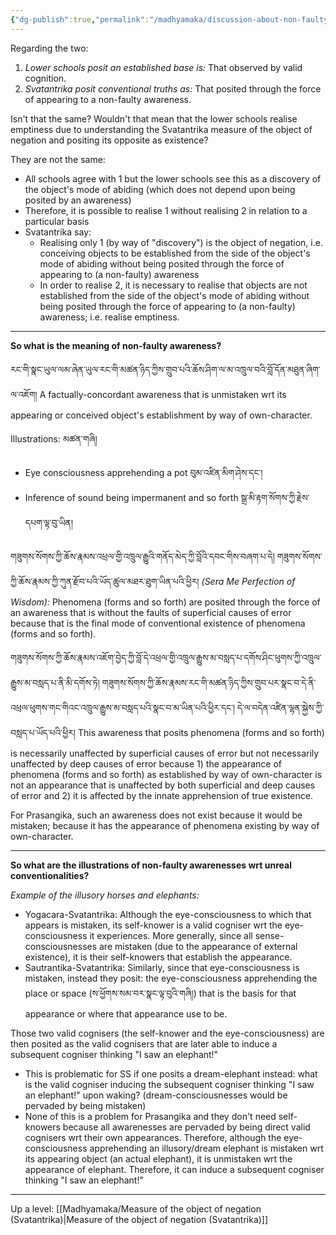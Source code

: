 ```yaml
---
{"dg-publish":true,"permalink":"/madhyamaka/discussion-about-non-faulty-awareness/"}
---
```


Regarding the two:
1. *Lower schools posit an established base is:* That observed by valid cognition.
2. *Svatantrika posit conventional truths as:* That posited through the force of appearing to a non-faulty awareness.

Isn't that the same? Wouldn't that mean that the lower schools realise emptiness due to understanding the Svatantrika measure of the object of negation and positing its opposite as existence?

They are not the same:
- All schools agree with 1 but the lower schools see this as a discovery of the object's mode of abiding (which does not depend upon being posited by an awareness)
- Therefore, it is possible to realise 1 without realising 2 in relation to a particular basis
- Svatantrika say:
	- Realising only 1 (by way of "discovery") is the object of negation, i.e. conceiving objects to be established from the side of the object's mode of abiding without being posited through the force of appearing to (a non-faulty) awareness
	- In order to realise 2, it is necessary to realise that objects are not established from the side of the object's mode of abiding without being posited through the force of appearing to (a non-faulty) awareness; i.e. realise emptiness.

---
**So what is the meaning of non-faulty awareness?**

རང་གི་སྣང་ཡུལ་ལམ་ཞེན་ཡུལ་རང་གི་མཚན་ཉིད་ཀྱིས་གྲུབ་པའི་ཆོས་ཤིག་ལ་མ་འཁྲུལ་བའི་བློ་དོན་མཐུན་ཞིག་ལ་འཇོག། 
A factually-concordant awareness that is unmistaken wrt its appearing or conceived object's establishment by way of own-character.

Illustrations: མཚན་གཞི།
- Eye consciousness apprehending a pot བུམ་འཛིན་མིག་ཤེས་དང་།
- Inference of sound being impermanent and so forth སྒྲ་མི་རྟག་སོགས་ཀྱི་རྗེས་དཔག་ལྟ་བུ་ཡིན།

གཟུགས་སོགས་ཀྱི་ཆོས་རྣམས་འཕྲལ་གྱི་འཁྲུལ་རྒྱུའི་གནོད་མེད་ཀྱི་བློའི་དབང་གིས་བཞག་པ་དེ། 
གཟུགས་སོགས་ཀྱི་ཆོས་རྣམས་ཀྱི་ཀུན་རྫོབ་པའི་ཡོད་ཚུལ་མཐར་ཐུག་ཡིན་པའི་ཕྱིར། 
*(Sera Me Perfection of Wisdom):* Phenomena (forms and so forth) are posited through the force of an awareness that is without the faults of superficial causes of error because that is the final mode of conventional existence of phenomena (forms and so forth).

གཟུགས་སོགས་ཀྱི་ཆོས་རྣམས་འཇོག་བྱེད་ཀྱི་བློ་དེ་འཕྲལ་གྱི་འཁྲུལ་རྒྱུས་མ་བསླད་པ་དགོས་ཤིང་ཕུགས་ཀྱི་འཁྲུལ་རྒྱུས་མ་བསླད་པ་ནི་མི་དགོས་ཏེ། 
གཟུགས་སོགས་ཀྱི་ཆོས་རྣམས་རང་གི་མཚན་ཉིད་ཀྱིས་གྲུབ་པར་སྣང་བ་དེ་ནི་འཕྲལ་ཕུགས་གང་གིའང་འཁྲུལ་རྒྱུས་མ་བསླད་པའི་སྣང་བ་མ་ཡིན་པའི་ཕྱིར་དང་། 
དེ་ལ་བདེན་འཛིན་ལྷན་སྐྱེས་ཀྱི་བསླད་པ་ཡོད་པའི་ཕྱིར།
This awareness that posits phenomena (forms and so forth) is necessarily unaffected by superficial causes of error but not necessarily unaffected by deep causes of error because 1) the appearance of phenomena (forms and so forth) as established by way of own-character is not an appearance that is unaffected by both superficial and deep causes of error and 2) it is affected by the innate apprehension of true existence.

For Prasangika, such an awareness does not exist because it would be mistaken; because it has the appearance of phenomena existing by way of own-character.

---
**So what are the illustrations of non-faulty awarenesses wrt unreal conventionalities?**

*Example of the illusory horses and elephants:*
- Yogacara-Svatantrika: Although the eye-consciousness to which that appears is mistaken, its self-knower is a valid cogniser wrt the eye-consciousness it experiences. More generally, since all sense-consciousnesses are mistaken (due to the appearance of external existence), it is their self-knowers that establish the appearance.
- Sautrantika-Svatantrika: Similarly, since that eye-consciousness is mistaken, instead they posit: the eye-consciousness apprehending the place or space (ས་ཕྱོགས་སམ་བར་སྣང་ལྟ་བུའི་གཞི།) that is the basis for that appearance or where that appearance use to be.

Those two valid cognisers (the self-knower and the eye-consciousness) are then posited as the valid cognisers that are later able to induce a subsequent cogniser thinking "I saw an elephant!"
- This is problematic for SS if one posits a dream-elephant instead: what is the valid cogniser inducing the subsequent cogniser thinking "I saw an elephant!" upon waking? (dream-consciousnesses would be pervaded by being mistaken)
- None of this is a problem for Prasangika and they don't need self-knowers because all awarenesses are pervaded by being direct valid cognisers wrt their own appearances. Therefore, although the eye-consciousness apprehending an illusory/dream elephant is mistaken wrt its appearing object (an actual elephant), it is unmistaken wrt the appearance of elephant. Therefore, it can induce a subsequent cogniser thinking "I saw an elephant!"



---
Up a level: [[Madhyamaka/Measure of the object of negation (Svatantrika)\|Measure of the object of negation (Svatantrika)]]
